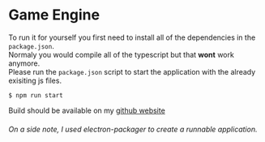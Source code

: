 # Game Engine
To run it for yourself you first need to install all of the dependencies in the `package.json`. <br>
Normaly you would compile all of the typescript but that <b>wont</b> work anymore.
<br>
Please run the `package.json` script to start the application with the already exisiting js files.

```
$ npm run start
```

Build should be available on my [github website](https://arturwagnerbusiness.github.io)
###### On a side note, I used electron-packager to create a runnable application. 